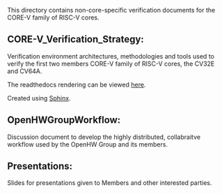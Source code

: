 This directory contains non-core-specific verification documents for the CORE-V family of RISC-V cores.


## CORE-V_Verification_Strategy:
Verification environment architectures, methodologies and tools used to verify the first two members CORE-V family of RISC-V cores, the CV32E and CV64A.

The readthedocs rendering can be viewed [here](https://core-v-docs-verif-strat.readthedocs.io/en/latest/).

Created using [Sphinx](https://docs.readthedocs.io/en/stable/intro/getting-started-with-sphinx.html).

## OpenHWGroupWorkflow:
Discussion document to develop the highly distributed, collabraitve workflow used by the OpenHW Group and its members.


## Presentations:
Slides for presentations given to Members and other interested parties.
